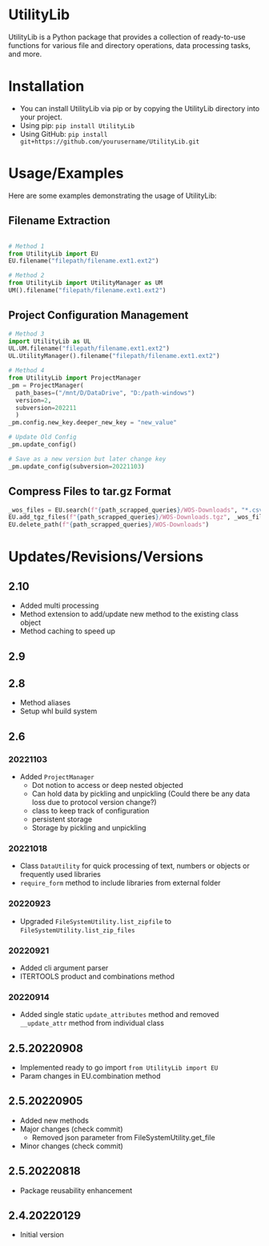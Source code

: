 # UtilityLib
UtilityLib is a Python package that provides a collection of ready-to-use functions for various file and directory operations, data processing tasks, and more.

# Installation

* You can install UtilityLib via pip or by copying the UtilityLib directory into your project.
* Using pip: `pip install UtilityLib`
* Using GitHub: `pip install git+https://github.com/yourusername/UtilityLib.git`

# Usage/Examples

Here are some examples demonstrating the usage of UtilityLib:

## Filename Extraction
```python

# Method 1
from UtilityLib import EU
EU.filename("filepath/filename.ext1.ext2")

# Method 2
from UtilityLib import UtilityManager as UM
UM().filename("filepath/filename.ext1.ext2")
```
## Project Configuration Management

```python
# Method 3
import UtilityLib as UL
UL.UM.filename("filepath/filename.ext1.ext2")
UL.UtilityManager().filename("filepath/filename.ext1.ext2")

# Method 4
from UtilityLib import ProjectManager
_pm = ProjectManager(
  path_bases=("/mnt/D/DataDrive", "D:/path-windows")
  version=2,
  subversion=202211
  )
_pm.config.new_key.deeper_new_key = "new_value"

# Update Old Config
_pm.update_config()

# Save as a new version but later change key
_pm.update_config(subversion=20221103)

```

## Compress Files to tar.gz Format

```python
_wos_files = EU.search(f"{path_scrapped_queries}/WOS-Downloads", "*.csv")
EU.add_tgz_files(f"{path_scrapped_queries}/WOS-Downloads.tgz", _wos_files)
EU.delete_path(f"{path_scrapped_queries}/WOS-Downloads")
```

# Updates/Revisions/Versions

## 2.10
* Added multi processing
* Method extension to add/update new method to the existing class object
* Method caching to speed up

## 2.9
## 2.8
* Method aliases
* Setup whl build system

## 2.6
### 20221103
* Added `ProjectManager`
  - Dot notion to access or deep nested objected
  - Can hold data by pickling and unpickling (Could there be any data loss due to protocol version change?)
  - class to keep track of configuration
  - persistent storage
  - Storage by pickling and unpickling

### 20221018
* Class `DataUtility` for quick processing of text, numbers or objects or frequently used libraries
* `require_form` method to include libraries from external folder

### 20220923
* Upgraded `FileSystemUtility.list_zipfile` to `FileSystemUtility.list_zip_files`

### 20220921
* Added cli argument parser
* ITERTOOLS product and combinations method

### 20220914
* Added single static `update_attributes` method and removed `__update_attr` method from individual class

## 2.5.20220908
* Implemented ready to go import `from UtilityLib import EU`
* Param changes in EU.combination method

## 2.5.20220905
* Added new methods
* Major changes (check commit)
  - Removed json parameter from FileSystemUtility.get_file
* Minor changes (check commit)

## 2.5.20220818
* Package reusability enhancement

## 2.4.20220129
* Initial version

